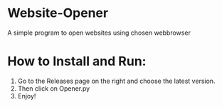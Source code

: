 # Website-Opener
A simple program to open websites using chosen webbrowser

# How to Install and Run:
1. Go to the Releases page on the right and choose the latest version.
2. Then click on Opener.py
3. Enjoy!

